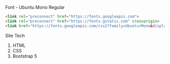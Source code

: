 Font - Ubuntu Mono Regular
```html
<link rel="preconnect" href="https://fonts.googleapis.com">
<link rel="preconnect" href="https://fonts.gstatic.com" crossorigin>
<link href="https://fonts.googleapis.com/css2?family=Ubuntu+Mono&display=swap" rel="stylesheet">
```

Site Tech
1. HTML
2. CSS
3. Bootstrap 5
